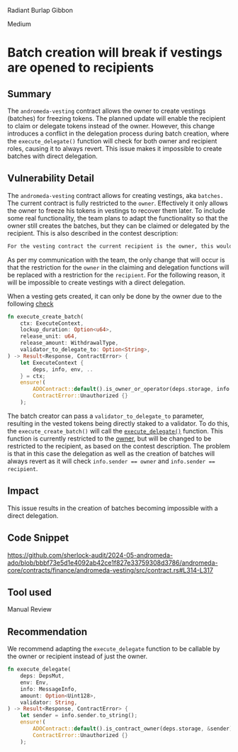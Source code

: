 Radiant Burlap Gibbon

Medium

# Batch creation will break if vestings are opened to recipients

## Summary

The `andromeda-vesting` contract allows the owner to create vestings (batches) for freezing tokens. The planned update will enable the recipient to claim or delegate tokens instead of the owner. However, this change introduces a conflict in the delegation process during batch creation, where the `execute_delegate()` function will check for both owner and recipient roles, causing it to always revert. This issue makes it impossible to create batches with direct delegation.

## Vulnerability Detail

The `andromeda-vesting` contract allows for creating vestings, aka `batches.` The current contract is fully restricted to the `owner`. Effectively it only allows the owner to freeze his tokens in vestings to recover them later. To include some real functionality, the team plans to adapt the functionality so that the owner still creates the batches, but they can be claimed or delegated by the recipient. This is also described in the contest description:

```txt
For the vesting contract the current recipient is the owner, this would be quite likely to be changed to be a recipient address and the delegation methods would be restricted to the recipient rather than the owner.
```

As per my communication with the team, the only change that will occur is that the restriction for the `owner` in the claiming and delegation functions will be replaced with a restriction for the `recipient`. For the following reason, it will be impossible to create vestings with a direct delegation. 

When a vesting gets created, it can only be done by the owner due to the following [check](https://github.com/sherlock-audit/2024-05-andromeda-ado/blob/bbbf73e5d1e4092ab42ce1f827e33759308d3786/andromeda-core/contracts/finance/andromeda-vesting/src/contract.rs#L126-L129) 

```rust
fn execute_create_batch(
    ctx: ExecuteContext,
    lockup_duration: Option<u64>,
    release_unit: u64,
    release_amount: WithdrawalType,
    validator_to_delegate_to: Option<String>,
) -> Result<Response, ContractError> {
    let ExecuteContext {
        deps, info, env, ..
    } = ctx;
    ensure!(
        ADOContract::default().is_owner_or_operator(deps.storage, info.sender.as_str())?,
        ContractError::Unauthorized {}
    );
```

The batch creator can pass a `validator_to_delegate_to` parameter, resulting in the vested tokens being directly staked to a validator. To do this, the `execute_create_batch()` will call the [`execute_delegate()`](https://github.com/sherlock-audit/2024-05-andromeda-ado/blob/bbbf73e5d1e4092ab42ce1f827e33759308d3786/andromeda-core/contracts/finance/andromeda-vesting/src/contract.rs#L188-L194) function.  This function is currently restricted to the [owner](https://github.com/sherlock-audit/2024-05-andromeda-ado/blob/bbbf73e5d1e4092ab42ce1f827e33759308d3786/andromeda-core/contracts/finance/andromeda-vesting/src/contract.rs#L314-L317), but will be changed to be restricted to the recipient, as based on the contest description. The problem is that in this case the delegation as well as the creation of batches will always revert as it will check `info.sender == owner` and `info.sender == recipient`.

## Impact

This issue results in the creation of batches becoming impossible with a direct delegation. 
## Code Snippet

https://github.com/sherlock-audit/2024-05-andromeda-ado/blob/bbbf73e5d1e4092ab42ce1f827e33759308d3786/andromeda-core/contracts/finance/andromeda-vesting/src/contract.rs#L314-L317
## Tool used

Manual Review

## Recommendation

We recommend adapting the `execute_delegate` function to be callable by the owner or recipient instead of just the owner.

```rust
fn execute_delegate(
    deps: DepsMut,
    env: Env,
    info: MessageInfo,
    amount: Option<Uint128>,
    validator: String,
) -> Result<Response, ContractError> {
    let sender = info.sender.to_string();
    ensure!(
        ADOContract::default().is_contract_owner(deps.storage, &sender)? || sender ==  recipient,
        ContractError::Unauthorized {}
    );
```